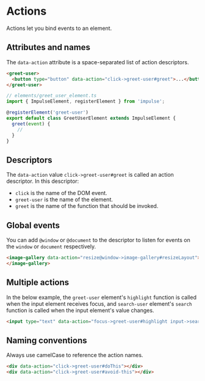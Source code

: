 # Actions

Actions let you bind events to an element.

## Attributes and names

The `data-action` attribute is a space-separated list of action descriptors.

```html
<greet-user>
  <button type="button" data-action="click->greet-user#greet">...</button>
</greet-user>
```

```ts
// elements/greet_user_element.ts
import { ImpulseElement, registerElement } from 'impulse';

@registerElement('greet-user')
export default class GreetUserElement extends ImpulseElement {
  greet(event) {
    //
  }
}
```

## Descriptors

The `data-action` value `click->greet-user#greet` is called an action descriptor. In this descriptor:
- `click` is the name of the DOM event.
- `greet-user` is the name of the element.
- `greet` is the name of the function that should be invoked.

## Global events

You can add `@window` or `@document` to the descriptor to listen for events on the `window` or `document` respectively.

```html
<image-gallery data-action="resize@window->image-gallery#resizeLayout">
</image-gallery>
```

## Multiple actions

In the below example, the `greet-user` element's `highlight` function is called when the input element receives focus,
and `search-user` element's `search` function is called when the input element's value changes.

```html
<input type="text" data-action="focus->greet-user#highlight input->search-user#search">
```

## Naming conventions

Always use camelCase to reference the action names.

```html
<div data-action="click->greet-user#doThis"></div>
<div data-action="click->greet-user#avoid-this"></div>
```
